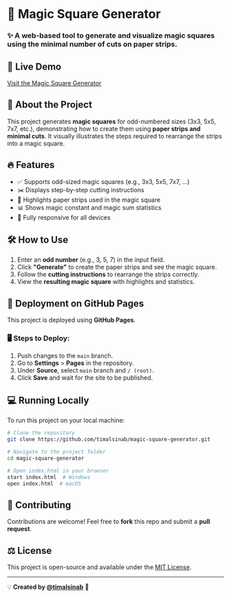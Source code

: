 # 📐 Magic Square Generator

### ✨ A web-based tool to generate and visualize magic squares using the minimal number of cuts on paper strips.

## 🚀 Live Demo
[Visit the Magic Square Generator](https://timalsinab.github.io/magic-square-generator/)

## 📌 About the Project
This project generates **magic squares** for odd-numbered sizes (3x3, 5x5, 7x7, etc.), demonstrating how to create them using **paper strips and minimal cuts**. It visually illustrates the steps required to rearrange the strips into a magic square.

## 🔥 Features
- ✅ Supports odd-sized magic squares (e.g., 3x3, 5x5, 7x7, ...)
- ✂️ Displays step-by-step cutting instructions
- 🎨 Highlights paper strips used in the magic square
- 📊 Shows magic constant and magic sum statistics
- 📱 Fully responsive for all devices

## 🛠 How to Use
1. Enter an **odd number** (e.g., 3, 5, 7) in the input field.
2. Click **"Generate"** to create the paper strips and see the magic square.
3. Follow the **cutting instructions** to rearrange the strips correctly.
4. View the **resulting magic square** with highlights and statistics.

## 📄 Deployment on GitHub Pages
This project is deployed using **GitHub Pages**.

### 🖥️ Steps to Deploy:
1. Push changes to the `main` branch.
2. Go to **Settings** > **Pages** in the repository.
3. Under **Source**, select `main` branch and `/ (root)`.
4. Click **Save** and wait for the site to be published.

## 💻 Running Locally
To run this project on your local machine:
```bash
# Clone the repository
git clone https://github.com/timalsinab/magic-square-generator.git

# Navigate to the project folder
cd magic-square-generator

# Open index.html in your browser
start index.html  # Windows
open index.html  # macOS
```

## 🤝 Contributing
Contributions are welcome! Feel free to **fork** this repo and submit a **pull request**.

## ⚖️ License
This project is open-source and available under the [MIT License](LICENSE).

---
💡 **Created by [@timalsinab](https://github.com/timalsinab/)** 🚀
